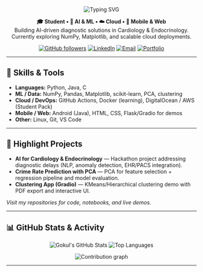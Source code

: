 <!--
  GitHub Profile README for Gokul V (Gokul-bit165)
  - Paste this into the README.md of a repo named exactly: Gokul-bit165
  - Edit links, email, and project names as needed.
-->

<div align="center">

<!-- Animated typing header -->
<img src="https://readme-typing-svg.herokuapp.com?font=Fira+Code&size=28&pause=1000&color=ffffff&width=780&lines=Hi+%F0%9F%91%8B+I'm+Gokul+V.;AI+%26+Cloud+Enthusiast+%7C+Hackathon+Builder;Building+AI+solutions+for+healthcare" alt="Typing SVG"/>

<br/>

<!-- Short tagline -->
<p align="center">
  <b>🎓 Student • 🤖 AI & ML • ☁️ Cloud • 📱 Mobile & Web</b><br/>
  Building AI-driven diagnostic solutions in Cardiology & Endocrinology. Currently exploring NumPy, Matplotlib, and scalable cloud deployments.
</p>

<!-- Social / contact badges -->
<p align="center">
  <a href="https://github.com/Gokul-bit165"><img alt="GitHub followers" src="https://img.shields.io/github/followers/Gokul-bit165?label=follow&style=social"/></a>
  <a href="https://www.linkedin.com/in/your-link"><img alt="LinkedIn" src="https://img.shields.io/badge/LinkedIn-Connect-blue?logo=linkedin&style=for-the-badge"/></a>
  <a href="mailto:your.email@example.com"><img alt="Email" src="https://img.shields.io/badge/Email-contact-important?style=for-the-badge&logo=gmail"/></a>
  <a href="https://your-portfolio.example.com"><img alt="Portfolio" src="https://img.shields.io/badge/Portfolio-website-222?style=for-the-badge&logo=google-chrome"/></a>
</p>

</div>

---

## 🧰 Skills & Tools

- **Languages:** Python, Java, C  
- **ML / Data:** NumPy, Pandas, Matplotlib, scikit-learn, PCA, clustering  
- **Cloud / DevOps:** GitHub Actions, Docker (learning), DigitalOcean / AWS (Student Pack)  
- **Mobile / Web:** Android (Java), HTML, CSS, Flask/Gradio for demos  
- **Other:** Linux, Git, VS Code

---

## 🚀 Highlight Projects

- **AI for Cardiology & Endocrinology** — Hackathon project addressing diagnostic delays (NLP, anomaly detection, EHR/PACS integration).  
- **Crime Rate Prediction with PCA** — PCA for feature selection + regression pipeline and model evaluation.  
- **Clustering App (Gradio)** — KMeans/Hierarchical clustering demo with PDF export and interactive UI.

_Visit my repositories for code, notebooks, and live demos._

---

## 📊 GitHub Stats & Activity

<!-- GitHub Readme Stats (animated SVGs) -->
<p align="center">
  <img src="https://github-readme-stats.vercel.app/api?username=Gokul-bit165&show_icons=true&theme=radical&hide_title=true" alt="Gokul's GitHub Stats" />
  <img src="https://github-readme-stats.vercel.app/api/top-langs/?username=Gokul-bit165&layout=compact&theme=radical&hide_title=true" alt="Top Languages" />
</p>

<!-- Contribution activity graph (animated SVG) -->
<p align="center">
  <img src="https://activity-graph.herokuapp.com/graph?username=Gokul-bit165&theme=react-dark&hide_border=true" alt="Contribution graph" />
</p>

---



